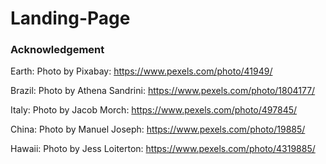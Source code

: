 # Landing-Page



### Acknowledgement
 Earth: Photo by Pixabay: https://www.pexels.com/photo/41949/

 Brazil: Photo by Athena Sandrini: https://www.pexels.com/photo/1804177/

 Italy: Photo by Jacob Morch: https://www.pexels.com/photo/497845/

 China: Photo by Manuel Joseph: https://www.pexels.com/photo/19885/

 Hawaii: Photo by Jess Loiterton: https://www.pexels.com/photo/4319885/